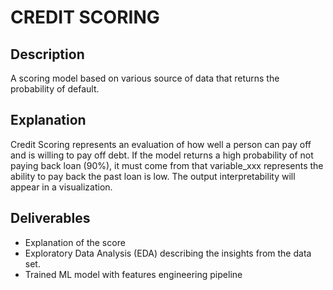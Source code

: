 # CREDIT SCORING

## Description
A scoring model based on various source of data that returns the probability of default. 

## Explanation
Credit Scoring represents an evaluation of how well a person can pay off and is willing to pay off debt. 
If the model returns a high probability of not paying back loan (90%), it must come from that variable_xxx represents the ability to pay back the past loan is low. The output interpretability will appear in a visualization.

## Deliverables
- Explanation of the score
- Exploratory Data Analysis (EDA) describing the insights from the data set.
- Trained ML model with features engineering pipeline

